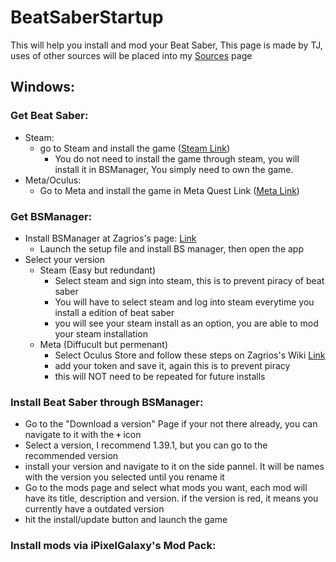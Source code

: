 # BeatSaberStartup
This will help you install and mod your Beat Saber, This page is made by TJ, uses of other sources will be placed into my [Sources](sources.md) page
## Windows:
### Get Beat Saber:
* Steam:
  * go to Steam and install the game ([Steam Link](https://store.steampowered.com/app/620980/Beat_Saber/))
    *  You do not need to install the game through steam, you will install it in BSManager, You simply need to own the game.
* Meta/Oculus:
  * Go to Meta and install the game in Meta Quest Link ([Meta Link](https://www.meta.com/search/?query=beat+saber))

### Get BSManager:
  * Install BSManager at Zagrios's page: [Link](https://github.com/Zagrios/bs-manager)
    * Launch the setup file and install BS manager, then open the app
  * Select your version
    * Steam (Easy but redundant)
      * Select steam and sign into steam, this is to prevent piracy of beat saber
      * You will have to select steam and log into steam everytime you install a edition of beat saber
      * you will see your steam install as an option, you are able to mod your steam installation
    * Meta (Diffucult but permenant)
      * Select Oculus Store and follow these steps on Zagrios's Wiki [Link](https://github.com/Zagrios/bs-manager/wiki/How-to-obtain-your-Oculus-Token)
      * add your token and save it, again this is to prevent piracy
      * this will NOT need to be repeated for future installs
  ### Install Beat Saber through BSManager:
  * Go to the "Download a version" Page if your not there already, you can navigate to it with the **`+`** icon
  * Select a version, I recommend 1.39.1, but you can go to the recommended version
  * install your version and navigate to it on the side pannel. It will be names with the version you selected until you rename it
  * Go to the mods page and select what mods you want, each mod will have its title, description and version. if the version is red, it means you currently have a outdated version
  * hit the install/update button and launch the game
  ### Install mods via iPixelGalaxy's Mod Pack:
